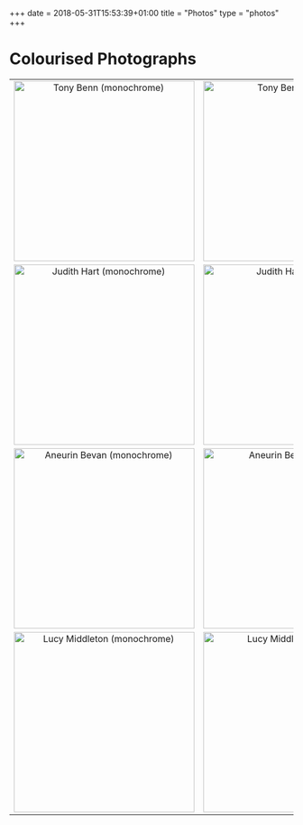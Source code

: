 +++
date = 2018-05-31T15:53:39+01:00
title = "Photos"
type = "photos"
+++

# Colourised Photographs

<table>
	<tr>
		<td align="center">
			<img src="/originals/tony-benn.jpg" alt="Tony Benn (monochrome)" width="320px"/>
		</td>
		<td align="center">
			<img src="/exports/tony-benn.png" alt="Tony Benn (colour)" width="320px"/>
		</td>
	</tr>
	<tr>
		<td align="center">
			<img src="/originals/judith-hart.jpg" alt="Judith Hart (monochrome)" width="320px"/>
		</td>
		<td align="center">
			<img src="/exports/judith-hart.png" alt="Judith Hart (colour)" width="320px"/>
		</td>
	</tr>
	<tr>
		<td align="center">
			<img src="/originals/aneurin-bevan.png" alt="Aneurin Bevan (monochrome)" width="320px"/>
		</td>
		<td align="center">
			<img src="/exports/aneurin-bevan.png" alt="Aneurin Bevan (colour)" width="320px"/>
		</td>
	</tr>
	<tr>
		<td align="center">
			<img src="/originals/lucy-middleton.jpg" alt="Lucy Middleton (monochrome)" width="320px"/>
		</td>
		<td align="center">
			<img src="/exports/lucy-middleton.png" alt="Lucy Middleton (colour)" width="320px"/>
		</td>
	</tr>
</table>
